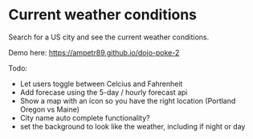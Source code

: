 # Current weather conditions

Search for a US city and see the current weather conditions. 

Demo here: https://ampetr89.github.io/dojo-poke-2

Todo: 
* Let users toggle between Celcius and Fahrenheit
* Add forecase using the 5-day / hourly forecast api
* Show a map with an icon so you have the right location (Portland Oregon vs Maine)
* City name auto complete functionality?
* set the background to look like the weather, including if night or day